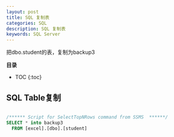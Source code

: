 ```yaml
---
layout: post
title: SQL 复制表
categories: SQL
description: SQL 复制表
keywords: SQL Server
---
```


把dbo.student的表，复制为backup3


**目录**

* TOC
{:toc}

## SQL Table复制



```sql

/****** Script for SelectTopNRows command from SSMS  ******/
SELECT * into backup3
  FROM [excel].[dbo].[student]
```



